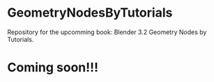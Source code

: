 # GeometryNodesByTutorials
Repository for the upcomming book: Blender 3.2 Geometry Nodes by Tutorials.
# Coming soon!!!
